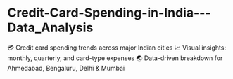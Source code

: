 # Credit-Card-Spending-in-India---Data_Analysis
💳 Credit card spending trends across major Indian cities 📈 Visual insights: monthly, quarterly, and card-type expenses 🌏 Data-driven breakdown for Ahmedabad, Bengaluru, Delhi &amp; Mumbai
